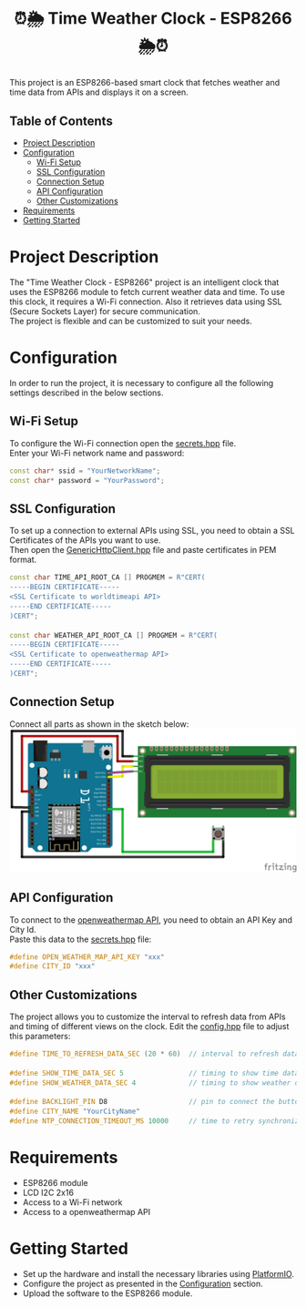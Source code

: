 # <p align="center"> ⏰🌦️ Time Weather Clock - ESP8266 🌦️⏰ </p>
This project is an ESP8266-based smart clock that fetches weather and time data from APIs and displays it on a screen.

## Table of Contents
* [Project Description](#project-description)
* [Configuration](#configuration)
  * [Wi-Fi Setup](#wi-fi-setup)
  * [SSL Configuration](#ssl-configuration)
  * [Connection Setup](#connection-setup)
  * [API Configuration](#api-configuration)
  * [Other Customizations](#other-customizations)
* [Requirements](#requirements)
* [Getting Started](#getting-started)

# Project Description
The "Time Weather Clock - ESP8266" project is an intelligent clock that uses the ESP8266 module to fetch current weather data and time. To use this clock, it requires a Wi-Fi connection. Also it retrieves data using SSL (Secure Sockets Layer) for secure communication.  
The project is flexible and can be customized to suit your needs.

# Configuration
In order to run the project, it is necessary to configure all the following settings described in the below sections.

## Wi-Fi Setup
To configure the Wi-Fi connection open the [secrets.hpp](include/secrets.hpp) file.  
Enter your Wi-Fi network name and password:
```cpp
const char* ssid = "YourNetworkName";
const char* password = "YourPassword";
```

## SSL Configuration
To set up a connection to external APIs using SSL, you need to obtain a SSL Certificates of the APIs you want to use.  
Then open the [GenericHttpClient.hpp](lib\Utils\GenericHttpClient\include\GenericHttpClient.hpp) file and paste certificates in PEM format.

```cpp
const char TIME_API_ROOT_CA [] PROGMEM = R"CERT(
-----BEGIN CERTIFICATE-----
<SSL Certificate to worldtimeapi API>
-----END CERTIFICATE-----
)CERT";

const char WEATHER_API_ROOT_CA [] PROGMEM = R"CERT(
-----BEGIN CERTIFICATE-----
<SSL Certificate to openweathermap API>
-----END CERTIFICATE-----
)CERT";
```

## Connection Setup
Connect all parts as shown in the sketch below:  
![Connection Sketch](resources/connection_sketch_fritzing.png)

## API Configuration
To connect to the [openweathermap API](https://openweathermap.org/api), you need to obtain an API Key and City Id.  
Paste this data to the [secrets.hpp](include/secrets.hpp) file:
```cpp
#define OPEN_WEATHER_MAP_API_KEY "xxx"
#define CITY_ID "xxx"
```

## Other Customizations
The project allows you to customize the interval to refresh data from APIs and timing of different views on the clock. Edit the [config.hpp](include/config.hpp) file to adjust this parameters:

```cpp
#define TIME_TO_REFRESH_DATA_SEC (20 * 60)  // interval to refresh data from API (20 minutes)

#define SHOW_TIME_DATA_SEC 5                // timing to show time data on screen
#define SHOW_WEATHER_DATA_SEC 4             // timing to show weather data on screen

#define BACKLIGHT_PIN D8                    // pin to connect the button that changes the backlight
#define CITY_NAME "YourCityName"
#define NTP_CONNECTION_TIMEOUT_MS 10000     // time to retry synchronization with NTP server
```

# Requirements
 - ESP8266 module
 - LCD I2C 2x16
 - Access to a Wi-Fi network
 - Access to a openweathermap API

# Getting Started
 - Set up the hardware and install the necessary libraries using [PlatformIO](https://platformio.org/).  
 - Configure the project as presented in the [Configuration](#configuration) section.  
 - Upload the software to the ESP8266 module.
